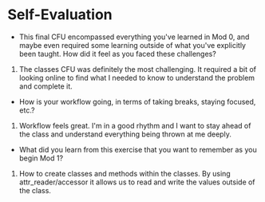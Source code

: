 # Self-Evaluation

- This final CFU encompassed everything you've learned in Mod 0, and maybe even required some learning outside of what you've explicitly been taught. How did it feel as you faced these challenges?
1. The classes CFU was definitely the most challenging. It required a bit of looking online to find what I needed to know to understand the problem and complete it.

- How is your workflow going, in terms of taking breaks, staying focused, etc.?
1. Workflow feels great. I'm in a good rhythm and I want to stay ahead of the class and understand everything being thrown at me deeply. 

- What did you learn from this exercise that you want to remember as you begin Mod 1?
1. How to create classes and methods within the classes. By using attr_reader/accessor it allows us to read and write the values outside of the class. 